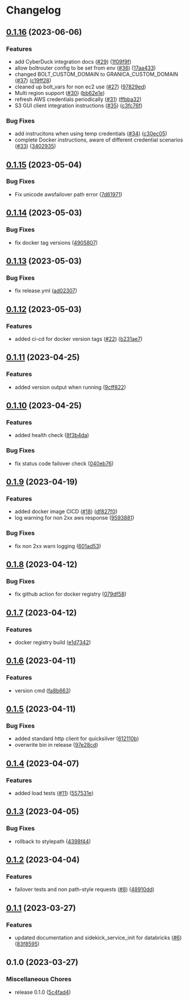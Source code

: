 # Changelog

## [0.1.16](https://github.com/project-n-oss/sidekick/compare/v0.1.15...v0.1.16) (2023-06-06)


### Features

* add CyberDuck integration docs ([#29](https://github.com/project-n-oss/sidekick/issues/29)) ([1f09f9f](https://github.com/project-n-oss/sidekick/commit/1f09f9f31b4efda9005cc9e94d28caa1963a99f4))
* allow boltrouter config to be set from env ([#36](https://github.com/project-n-oss/sidekick/issues/36)) ([17aa433](https://github.com/project-n-oss/sidekick/commit/17aa433229efd7f367d7250fdb5018d1dd586132))
* changed BOLT_CUSTOM_DOMAIN to GRANICA_CUSTOM_DOMAIN ([#37](https://github.com/project-n-oss/sidekick/issues/37)) ([c19ff28](https://github.com/project-n-oss/sidekick/commit/c19ff28c674325238fd2e3bb5a7bbfa8782ae43b))
* cleaned up bolt_vars for non ec2 use ([#27](https://github.com/project-n-oss/sidekick/issues/27)) ([97829ed](https://github.com/project-n-oss/sidekick/commit/97829edce7fe041b3d3ab1f78c196c56338b2aba))
* Multi region support ([#30](https://github.com/project-n-oss/sidekick/issues/30)) ([bb62e1e](https://github.com/project-n-oss/sidekick/commit/bb62e1ecae7b95d93bd59fe532975b8fca12c876))
* refresh AWS credentials periodically ([#31](https://github.com/project-n-oss/sidekick/issues/31)) ([ffbba32](https://github.com/project-n-oss/sidekick/commit/ffbba32d3086404cede424acd76b757b68619495))
* S3 GUI client integration instructions ([#35](https://github.com/project-n-oss/sidekick/issues/35)) ([c3fc76f](https://github.com/project-n-oss/sidekick/commit/c3fc76f9535d9f443525d0670ad5369c10260957))


### Bug Fixes

* add instrucitons when using temp credentials ([#34](https://github.com/project-n-oss/sidekick/issues/34)) ([c30ec05](https://github.com/project-n-oss/sidekick/commit/c30ec05d369449235e5587266c32dad191cc400d))
* complete Docker instructions,  aware of different credential scenarios ([#33](https://github.com/project-n-oss/sidekick/issues/33)) ([3402935](https://github.com/project-n-oss/sidekick/commit/3402935dc83f9a218f9bb63676edcc42d3bf000f))

## [0.1.15](https://github.com/project-n-oss/sidekick/compare/v0.1.14...v0.1.15) (2023-05-04)


### Bug Fixes

* Fix unicode awsfailover path error ([7d61971](https://github.com/project-n-oss/sidekick/commit/7d6197102187793835ebcb535132177269e79e22))

## [0.1.14](https://github.com/project-n-oss/sidekick/compare/v0.1.13...v0.1.14) (2023-05-03)


### Bug Fixes

* fix docker tag versions ([4905807](https://github.com/project-n-oss/sidekick/commit/4905807c934105f48a41a5bf600153e8d723dc2c))

## [0.1.13](https://github.com/project-n-oss/sidekick/compare/v0.1.12...v0.1.13) (2023-05-03)


### Bug Fixes

* fix release.yml ([ad02307](https://github.com/project-n-oss/sidekick/commit/ad0230765ae4c0b0b4609329115a0cfd3bc5d8d1))

## [0.1.12](https://github.com/project-n-oss/sidekick/compare/v0.1.11...v0.1.12) (2023-05-03)


### Features

* added ci-cd for docker version tags ([#22](https://github.com/project-n-oss/sidekick/issues/22)) ([b231ae7](https://github.com/project-n-oss/sidekick/commit/b231ae78b9bc7ec88fb80347fb67f76fa475a8bc))

## [0.1.11](https://github.com/project-n-oss/sidekick/compare/v0.1.10...v0.1.11) (2023-04-25)


### Features

* added version output when running ([9cff822](https://github.com/project-n-oss/sidekick/commit/9cff822385d6ab8b44e639bd2bdf166b55cf06d1))

## [0.1.10](https://github.com/project-n-oss/sidekick/compare/v0.1.9...v0.1.10) (2023-04-25)


### Features

* added health check ([8f3b4da](https://github.com/project-n-oss/sidekick/commit/8f3b4da23d8a5fa9b081b0029354a5129edfd00a))


### Bug Fixes

* fix status code failover check ([040eb76](https://github.com/project-n-oss/sidekick/commit/040eb768f46fa2763fbee00571e74f123563e798))

## [0.1.9](https://github.com/project-n-oss/sidekick/compare/v0.1.8...v0.1.9) (2023-04-19)


### Features

* added docker image CICD ([#18](https://github.com/project-n-oss/sidekick/issues/18)) ([df827f0](https://github.com/project-n-oss/sidekick/commit/df827f0a5937695473208ee480d0541e204d6ea2))
* log warning for non 2xx aws response ([9593881](https://github.com/project-n-oss/sidekick/commit/95938819a760b083354c89fd1c75e55021a26f21))


### Bug Fixes

* fix non 2xx warn logging ([601ad53](https://github.com/project-n-oss/sidekick/commit/601ad532fa1e363925842d6bbf83844c28402065))

## [0.1.8](https://github.com/project-n-oss/sidekick/compare/v0.1.7...v0.1.8) (2023-04-12)


### Bug Fixes

* fix github action for docker registry ([079df58](https://github.com/project-n-oss/sidekick/commit/079df58b6f7af7e6b9ecfc176049d1c208e3d14b))

## [0.1.7](https://github.com/project-n-oss/sidekick/compare/v0.1.6...v0.1.7) (2023-04-12)


### Features

* docker registry build ([e1d7342](https://github.com/project-n-oss/sidekick/commit/e1d73420477f096e59d2d04e677bf14c6631215a))

## [0.1.6](https://github.com/project-n-oss/sidekick/compare/v0.1.5...v0.1.6) (2023-04-11)


### Features

* version cmd ([fa8b663](https://github.com/project-n-oss/sidekick/commit/fa8b6635746cd75ae129cab1604280f29ab5720e))

## [0.1.5](https://github.com/project-n-oss/sidekick/compare/v0.1.4...v0.1.5) (2023-04-11)


### Bug Fixes

* added standard http client for quicksilver ([612110b](https://github.com/project-n-oss/sidekick/commit/612110be01608f8a8e60dd73eee7536b4033160e))
* overwrite bin in release ([97e28cd](https://github.com/project-n-oss/sidekick/commit/97e28cdd22a8606fe1b0822bae72855f34232e37))

## [0.1.4](https://github.com/project-n-oss/sidekick/compare/v0.1.3...v0.1.4) (2023-04-07)


### Features

* added load tests ([#11](https://github.com/project-n-oss/sidekick/issues/11)) ([557531e](https://github.com/project-n-oss/sidekick/commit/557531e05214fc1c32782da41d8e3807d0e5a209))

## [0.1.3](https://github.com/project-n-oss/sidekick/compare/v0.1.2...v0.1.3) (2023-04-05)


### Bug Fixes

* rollback to stylepath ([4398f44](https://github.com/project-n-oss/sidekick/commit/4398f447ece0230f53a20f77d281b71a2838f579))

## [0.1.2](https://github.com/project-n-oss/sidekick/compare/v0.1.1...v0.1.2) (2023-04-04)


### Features

* failover tests and non path-style requests ([#8](https://github.com/project-n-oss/sidekick/issues/8)) ([48910dd](https://github.com/project-n-oss/sidekick/commit/48910dd06d29e0b9aa9ca1121516c2672e8afcf2))

## [0.1.1](https://github.com/project-n-oss/sidekick/compare/v0.1.0...v0.1.1) (2023-03-27)


### Features

* updated documentation and sidekick_service_init for databricks ([#6](https://github.com/project-n-oss/sidekick/issues/6)) ([83f8595](https://github.com/project-n-oss/sidekick/commit/83f8595aa633a9864c572c02380abee3345ea049))

## 0.1.0 (2023-03-27)


### Miscellaneous Chores

* release 0.1.0 ([5c4fad4](https://github.com/project-n-oss/sidekick/commit/5c4fad4f81fc62f48080c515dc84441026527540))
